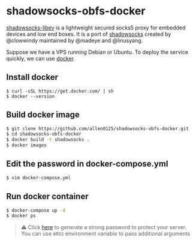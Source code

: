 shadowsocks-obfs-docker
=================

[shadowsocks-libev][1] is a lightweight secured socks5 proxy for embedded
devices and low end boxes.  It is a port of [shadowsocks][2] created by
@clowwindy maintained by @madeye and @linusyang.

Suppose we have a VPS running Debian or Ubuntu.
To deploy the service quickly, we can use [docker][3].

## Install docker

```
$ curl -sSL https://get.docker.com/ | sh
$ docker --version
```

## Build docker image

```bash
$ git clone https://github.com/allen0125/shadowsocks-obfs-docker.git
$ cd shadowsocks-obfs-docker
$ docker build -t shadowsocks .
$ docker images
```
## Edit the password in docker-compose.yml

```bash
$ vim docker-compose.yml
```

## Run docker container

```bash
$ docker-compose up -d
$ docker ps
```

> :warning: Click [here][6] to generate a strong password to protect your server.
> You can use `ARGS` environment variable to pass additional arguments


[1]: https://github.com/shadowsocks/shadowsocks-libev
[2]: https://shadowsocks.org/en/index.html
[3]: https://github.com/docker/docker
[4]: https://hub.docker.com/r/vimagick/shadowsocks-libev/
[5]: https://badge.imagelayers.io/vimagick/shadowsocks-libev:latest.svg
[6]: https://duckduckgo.com/?q=password+12&t=ffsb&ia=XYimyPz4W3fp
[7]: https://github.com/docker/compose
[8]: https://shadowsocks.org/en/download/clients.html
